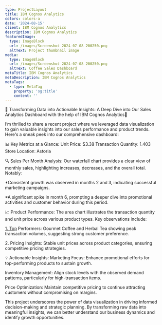 ```yaml
---
type: ProjectLayout
title: IBM Cognos Analytics
colors: colors-a
date: '2024-08-15'
client: IBM Cognos Analytics
description: IBM Cognos Analytics
featuredImage:
  type: ImageBlock
  url: /images/Screenshot 2024-07-08 200250.png
  altText: Project thumbnail image
media:
  type: ImageBlock
  url: /images/Screenshot 2024-07-08 200250.png
  altText: Coffee Sales Dashboard
metaTitle: IBM Cognos Analytics
metaDescription: IBM Cognos Analytics
metaTags:
  - type: MetaTag
    property: 'og:title'
    content: ''
---
```

🚀 Transforming Data into Actionable Insights: A Deep Dive into Our Sales Analytics Dashboard with the help of IBM Cognos Analytics🚀

I’m thrilled to share a recent project where we leveraged data visualization to gain valuable insights into our sales performance and product trends. Here's a sneak peek into our comprehensive dashboard:

📊 Key Metrics at a Glance:
Unit Price: $3.38
Transaction Quantity: 1.403
Store Location: Astoria

🔍 Sales Per Month Analysis: Our waterfall chart provides a clear view of monthly sales, highlighting increases, decreases, and the overall total. Notably:

\*Consistent growth was observed in months 2 and 3, indicating successful marketing campaigns.

\*A significant spike in month 6, prompting a deeper dive into promotional activities and customer behavior during this period.

📈 Product Performance: The area chart illustrates the transaction quantity and unit price across various product types. Key observations include:

[1. Top](http://1.top/) Performers: Gourmet Coffee and Herbal Tea showing peak transaction volumes, suggesting strong customer preference.

2\. Pricing Insights: Stable unit prices across product categories, ensuring competitive pricing strategies.

💡 Actionable Insights:
Marketing Focus: Enhance promotional efforts for top-performing products to sustain growth.

Inventory Management: Align stock levels with the observed demand patterns, particularly for high-transaction items.

Price Optimization: Maintain competitive pricing to continue attracting customers without compromising on margins.

This project underscores the power of data visualization in driving informed decision-making and strategic planning. By transforming raw data into meaningful insights, we can better understand our business dynamics and identify growth opportunities.
